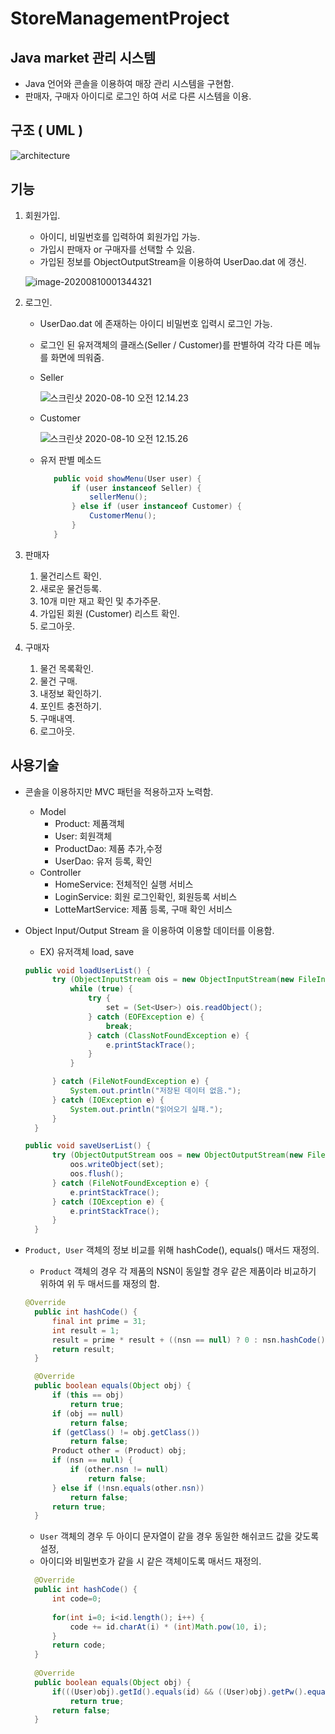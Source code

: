 # StoreManagementProject



## Java market 관리 시스템

* Java 언어와 콘솔을 이용하여 매장 관리 시스템을 구현함.
* 판매자, 구매자 아이디로 로그인 하여 서로 다른 시스템을 이용.



## 구조 ( UML )

![architecture](README.assets/architecture.gif)

## 기능



1. 회원가입.

   * 아이디, 비밀번호를 입력하여 회원가입 가능.
   * 가입시 판매자 or 구매자를 선택할 수 있음.
   * 가입된 정보를 ObjectOutputStream을 이용하여 UserDao.dat 에 갱신.

   ![image-20200810001344321](README.assets/image-20200810001344321.png)

2. 로그인.

   * UserDao.dat 에 존재하는 아이디 비밀번호 입력시 로그인 가능.

   * 로그인 된 유저객체의 클래스(Seller / Customer)를 판별하여 각각 다른 메뉴를 화면에 띄워줌.

   * Seller

     ![스크린샷 2020-08-10 오전 12.14.23](README.assets/ImageMenu1.png)

   * Customer

     ![스크린샷 2020-08-10 오전 12.15.26](README.assets/ImageMenu2.png)

   * 유저 판별 메소드

     ```java
     	public void showMenu(User user) {
     		if (user instanceof Seller) {
     			sellerMenu();
     		} else if (user instanceof Customer) {
     			CustomerMenu();
     		}
     	}
     ```

3. 판매자

   1. 물건리스트 확인.
   2. 새로운 물건등록.
   3. 10개 미만 재고 확인 및 추가주문.
   4. 가입된 회원 (Customer) 리스트 확인.
   5. 로그아웃.

4. 구매자

   1. 물건 목록확인.
   2. 물건 구매.
   3. 내정보 확인하기.
   4. 포인트 충전하기.
   5. 구매내역.
   6. 로그아웃.



## 사용기술

* 콘솔을 이용하지만 MVC 패턴을 적용하고자 노력함.

  * Model
    * Product: 제품객체
    * User: 회원객체
    * ProductDao: 제품 추가,수정
    * UserDao: 유저 등록, 확인
  * Controller 
    * HomeService: 전체적인 실행 서비스
    * LoginService: 회원 로그인확인, 회원등록 서비스
    * LotteMartService: 제품 등록, 구매 확인 서비스



* Object Input/Output Stream 을 이용하여 이용할 데이터를 이용함.

  * EX) 유저객체 load, save

  ```java
  public void loadUserList() {
  		try (ObjectInputStream ois = new ObjectInputStream(new FileInputStream("src/dat/users.dat"))) {
  			while (true) {
  				try {
  					set = (Set<User>) ois.readObject();
  				} catch (EOFException e) {
  					break;
  				} catch (ClassNotFoundException e) {
  					e.printStackTrace();
  				}
  			}
  
  		} catch (FileNotFoundException e) {
  			System.out.println("저장된 데이터 없음.");
  		} catch (IOException e) {
  			System.out.println("읽어오기 실패.");
  		}
  	}
  
  public void saveUserList() {
  		try (ObjectOutputStream oos = new ObjectOutputStream(new FileOutputStream("src/dat/users.dat"))) {
  			oos.writeObject(set);
  			oos.flush();
  		} catch (FileNotFoundException e) {
  			e.printStackTrace();
  		} catch (IOException e) {
  			e.printStackTrace();
  		}
  	}
  ```



* `Product, User` 객체의 정보 비교를 위해 hashCode(), equals() 매서드 재정의.

  * `Product` 객체의 경우 각 제품의 NSN이 동일할 경우 같은 제품이라 비교하기 위하여 위 두 매서드를 재정의 함.

  ```java
  @Override
  	public int hashCode() {
  		final int prime = 31;
  		int result = 1;
  		result = prime * result + ((nsn == null) ? 0 : nsn.hashCode());
  		return result;
  	}
  
  	@Override
  	public boolean equals(Object obj) {
  		if (this == obj)
  			return true;
  		if (obj == null)
  			return false;
  		if (getClass() != obj.getClass())
  			return false;
  		Product other = (Product) obj;
  		if (nsn == null) {
  			if (other.nsn != null)
  				return false;
  		} else if (!nsn.equals(other.nsn))
  			return false;
  		return true;
  	}
  ```



  * `User` 객체의 경우 두 아이디 문자열이 같을 경우 동일한 해쉬코드 값을 갖도록 설정,
  * 아이디와 비밀번호가 같을 시 같은 객체이도록 매서드 재정의.

  ```java
    @Override
  	public int hashCode() {
  		int code=0;
  		
  		for(int i=0; i<id.length(); i++) {
  			code += id.charAt(i) * (int)Math.pow(10, i);
  		}
  		return code;
  	}
  	
  	@Override
  	public boolean equals(Object obj) {
  		if(((User)obj).getId().equals(id) && ((User)obj).getPw().equals(pw))
  			return true;
  		return false;
  	}
  ```

  





